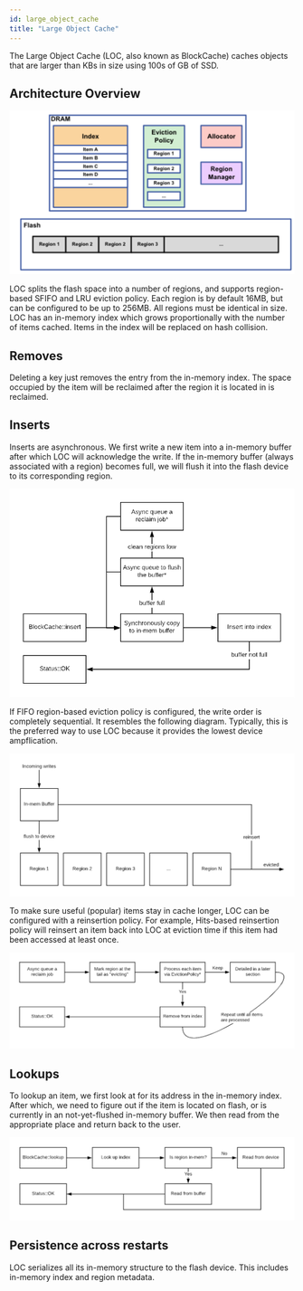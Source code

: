 ```yaml
---
id: large_object_cache
title: "Large Object Cache"
---
```


The Large Object Cache (LOC, also known as BlockCache) caches objects that are
larger than KBs in size using 100s of GB of SSD.

## Architecture Overview


![](large_object_cache_overview.png)

LOC splits the flash space into a number of regions, and supports region-based
SFIFO and LRU eviction policy. Each region is by default 16MB, but can be
configured to be up to 256MB. All regions must be identical in size. LOC has an
in-memory index which grows proportionally with the number of items cached.
Items in the index will be replaced on hash collision.

## Removes

Deleting a key just removes the entry from the in-memory index. The space
occupied by the item will be reclaimed after the region it is located in is
reclaimed.

## Inserts

Inserts are asynchronous. We first write a new item into a in-memory buffer
after which LOC will acknowledge the write. If the in-memory buffer (always
associated with a region) becomes full, we will flush it into the flash device
to its corresponding region.

![](large_object_cache_structured_caching_page_1.png)

If FIFO region-based eviction policy is configured, the write order is
completely sequential. It resembles the following diagram. Typically, this is
the preferred way to use LOC because it provides the lowest device
ampflication.

![](large_object_cache_structured_caching_page_3.png)

To make sure useful (popular) items stay in cache longer, LOC can be configured
with a reinsertion policy. For example, Hits-based reinsertion policy will
reinsert an item back into LOC at eviction time if this item had been accessed
at least once.

![](large_object_cache_structured_caching_page_2.png)

## Lookups

To lookup an item, we first look at for its address in the in-memory index.
After which, we need to figure out if the item is located on flash, or is
currently in an not-yet-flushed in-memory buffer. We then read from the
appropriate place and return back to the user.

![](large_object_cache_structured_caching_lookup.png)

## Persistence across restarts

LOC serializes all its in-memory structure to the flash device. This includes in-memory index and region metadata.
